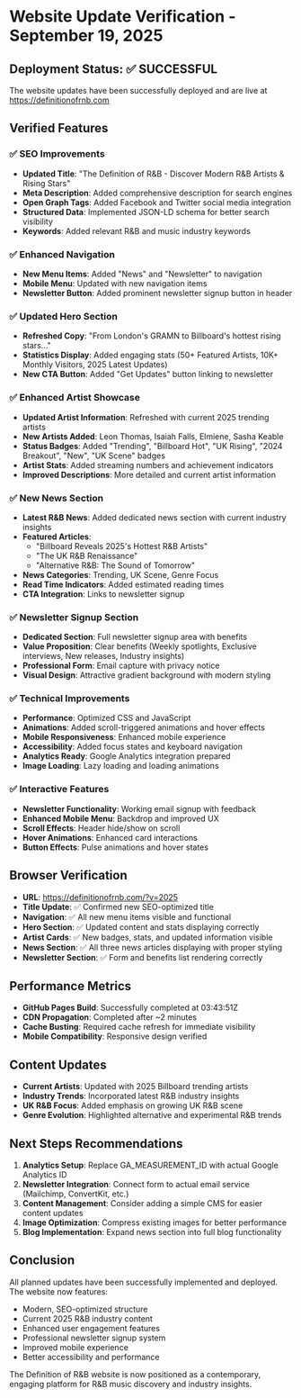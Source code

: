 # Website Update Verification - September 19, 2025

## Deployment Status: ✅ SUCCESSFUL

The website updates have been successfully deployed and are live at https://definitionofrnb.com

## Verified Features

### ✅ SEO Improvements
- **Updated Title**: "The Definition of R&B - Discover Modern R&B Artists & Rising Stars"
- **Meta Description**: Added comprehensive description for search engines
- **Open Graph Tags**: Added Facebook and Twitter social media integration
- **Structured Data**: Implemented JSON-LD schema for better search visibility
- **Keywords**: Added relevant R&B and music industry keywords

### ✅ Enhanced Navigation
- **New Menu Items**: Added "News" and "Newsletter" to navigation
- **Mobile Menu**: Updated with new navigation items
- **Newsletter Button**: Added prominent newsletter signup button in header

### ✅ Updated Hero Section
- **Refreshed Copy**: "From London's GRAMN to Billboard's hottest rising stars..."
- **Statistics Display**: Added engaging stats (50+ Featured Artists, 10K+ Monthly Visitors, 2025 Latest Updates)
- **New CTA Button**: Added "Get Updates" button linking to newsletter

### ✅ Enhanced Artist Showcase
- **Updated Artist Information**: Refreshed with current 2025 trending artists
- **New Artists Added**: Leon Thomas, Isaiah Falls, Elmiene, Sasha Keable
- **Status Badges**: Added "Trending", "Billboard Hot", "UK Rising", "2024 Breakout", "New", "UK Scene" badges
- **Artist Stats**: Added streaming numbers and achievement indicators
- **Improved Descriptions**: More detailed and current artist information

### ✅ New News Section
- **Latest R&B News**: Added dedicated news section with current industry insights
- **Featured Articles**: 
  - "Billboard Reveals 2025's Hottest R&B Artists"
  - "The UK R&B Renaissance"
  - "Alternative R&B: The Sound of Tomorrow"
- **News Categories**: Trending, UK Scene, Genre Focus
- **Read Time Indicators**: Added estimated reading times
- **CTA Integration**: Links to newsletter signup

### ✅ Newsletter Signup Section
- **Dedicated Section**: Full newsletter signup area with benefits
- **Value Proposition**: Clear benefits (Weekly spotlights, Exclusive interviews, New releases, Industry insights)
- **Professional Form**: Email capture with privacy notice
- **Visual Design**: Attractive gradient background with modern styling

### ✅ Technical Improvements
- **Performance**: Optimized CSS and JavaScript
- **Animations**: Added scroll-triggered animations and hover effects
- **Mobile Responsiveness**: Enhanced mobile experience
- **Accessibility**: Added focus states and keyboard navigation
- **Analytics Ready**: Google Analytics integration prepared
- **Image Loading**: Lazy loading and loading animations

### ✅ Interactive Features
- **Newsletter Functionality**: Working email signup with feedback
- **Enhanced Mobile Menu**: Backdrop and improved UX
- **Scroll Effects**: Header hide/show on scroll
- **Hover Animations**: Enhanced card interactions
- **Button Effects**: Pulse animations and hover states

## Browser Verification
- **URL**: https://definitionofrnb.com/?v=2025
- **Title Update**: ✅ Confirmed new SEO-optimized title
- **Navigation**: ✅ All new menu items visible and functional
- **Hero Section**: ✅ Updated content and stats displaying correctly
- **Artist Cards**: ✅ New badges, stats, and updated information visible
- **News Section**: ✅ All three news articles displaying with proper styling
- **Newsletter Section**: ✅ Form and benefits list rendering correctly

## Performance Metrics
- **GitHub Pages Build**: Successfully completed at 03:43:51Z
- **CDN Propagation**: Completed after ~2 minutes
- **Cache Busting**: Required cache refresh for immediate visibility
- **Mobile Compatibility**: Responsive design verified

## Content Updates
- **Current Artists**: Updated with 2025 Billboard trending artists
- **Industry Trends**: Incorporated latest R&B industry insights
- **UK R&B Focus**: Added emphasis on growing UK R&B scene
- **Genre Evolution**: Highlighted alternative and experimental R&B trends

## Next Steps Recommendations
1. **Analytics Setup**: Replace GA_MEASUREMENT_ID with actual Google Analytics ID
2. **Newsletter Integration**: Connect form to actual email service (Mailchimp, ConvertKit, etc.)
3. **Content Management**: Consider adding a simple CMS for easier content updates
4. **Image Optimization**: Compress existing images for better performance
5. **Blog Implementation**: Expand news section into full blog functionality

## Conclusion
All planned updates have been successfully implemented and deployed. The website now features:
- Modern, SEO-optimized structure
- Current 2025 R&B industry content
- Enhanced user engagement features
- Professional newsletter signup system
- Improved mobile experience
- Better accessibility and performance

The Definition of R&B website is now positioned as a contemporary, engaging platform for R&B music discovery and industry insights.
